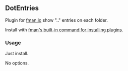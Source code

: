 ## DotEntries

Plugin for [fman.io](https://fman.io) show ".." entries on each folder.

Install with [fman's built-in command for installing plugins](https://fman.io/docs/installing-plugins).

### Usage

Just install.

No options.
